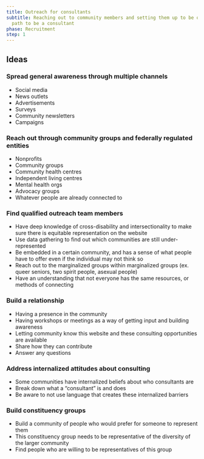 ```yaml
---
title: Outreach for consultants
subtitle: Reaching out to community members and setting them up to be on the
  path to be a consultant
phase: Recruitment
step: 1
---
```

## Ideas

### Spread general awareness through multiple channels

* Social media
* News outlets
* Advertisements
* Surveys
* Community newsletters
* Campaigns

### Reach out through community groups and federally regulated entities

* Nonprofits
* Community groups
* Community health centres
* Independent living centres
* Mental health orgs
* Advocacy groups
* Whatever people are already connected to

### Find qualified outreach team members

* Have deep knowledge of cross-disability and intersectionality to make sure there is equitable representation on the website
* Use data gathering to find out which communities are still under-represented
* Be embedded in a certain community, and has a sense of what people have to offer even if the individual may not think so
* Reach out to the marginalized groups within marginalized groups (ex. queer seniors, two spirit people, asexual people)
* Have an understanding that not everyone has the same resources, or methods of connecting

### Build a relationship

* Having a presence in the community
* Having workshops or meetings as a way of getting input and building awareness
* Letting community know this website and these consulting opportunities are available
* Share how they can contribute
* Answer any questions

### Address internalized attitudes about consulting

* Some communities have internalized beliefs about who consultants are
* Break down what a “consultant” is and does
* Be aware to not use language that creates these internalized barriers

### Build constituency groups

* Build a community of people who would prefer for someone to represent them
* This constituency group needs to be representative of the diversity of the larger community
* Find people who are willing to be representatives of this group